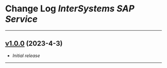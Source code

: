 # Change Log _InterSystems SAP Service_

---

## [v1.0.0](https://github.com/intersystems-dach/intersystems-sap-service/tree/1.0.0) (2023-4-3)

-   _Initial release_

---
